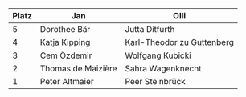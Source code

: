| Platz | Jan                   | Olli                   |
|-------|-----------------------|------------------------|
| 5     | Dorothee Bär          | Jutta Ditfurth         |
| 4     | Katja Kipping         | Karl-Theodor zu Guttenberg |
| 3     | Cem Özdemir           | Wolfgang Kubicki       |
| 2     | Thomas de Maizière    | Sahra Wagenknecht      |
| 1     | Peter Altmaier         | Peer Steinbrück        |
